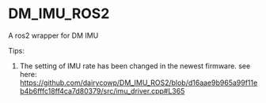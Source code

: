 # DM_IMU_ROS2

A ros2 wrapper for DM IMU

Tips: 
1. The setting of IMU rate has been changed in the newest firmware.
  see here: https://github.com/dairycowp/DM_IMU_ROS2/blob/d16aae9b965a99f11eb4b6fffc18ff4ca7d80379/src/imu_driver.cpp#L365
